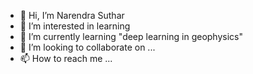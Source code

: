 - 👋 Hi, I’m Narendra Suthar
- 👀 I’m interested in learning
- 🌱 I’m currently learning "deep learning in geophysics"
- 💞 I’m looking to collaborate on ...
- 📫 How to reach me ...

<!---
Narendra2468/Narendra2468 is a ✨ special ✨ repository because its `README.md` (this file) appears on your GitHub profile.
You can click the Preview link to take a look at your changes.
--->
